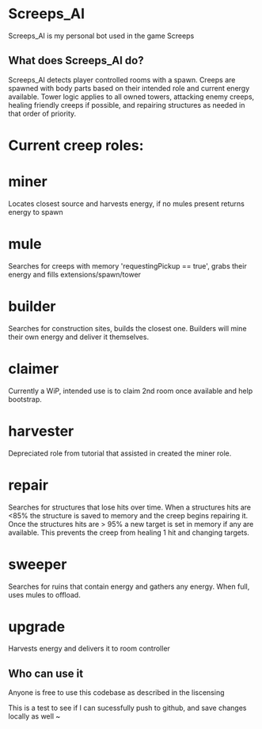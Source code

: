 # Screeps_AI
Screeps_AI is my personal bot used in the game Screeps

## What does Screeps_AI do?

Screeps_AI detects player controlled rooms with a spawn.
Creeps are spawned with body parts based on their intended role and current energy available.
Tower logic applies to all owned towers, attacking enemy creeps, healing friendly creeps if possible, and repairing structures as needed in that order of priority.

# Current creep roles:

# miner 
Locates closest source and harvests energy, if no mules present returns energy to spawn

# mule 
Searches for creeps with memory 'requestingPickup == true', grabs their energy and fills extensions/spawn/tower

# builder 
Searches for construction sites, builds the closest one. Builders will mine their own energy and deliver it themselves.

# claimer 
Currently a WiP, intended use is to claim 2nd room once available and help bootstrap.

# harvester
Depreciated role from tutorial that assisted in created the miner role.

# repair
Searches for structures that lose hits over time. When a structures hits are <85% the structure is saved to memory and the creep begins repairing it.
Once the structures hits are > 95% a new target is set in memory if any are available. This prevents the creep from healing 1 hit and changing targets.

# sweeper
Searches for ruins that contain energy and gathers any energy. When full, uses mules to offload.

# upgrade
Harvests energy and delivers it to room controller

## Who can use it
Anyone is free to use this codebase as described in the liscensing

This is a test to see if I can sucessfully push to github, and save changes locally as well ~